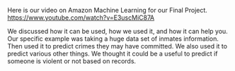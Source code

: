 Here is our video on Amazon Machine Learning for our Final Project.
https://www.youtube.com/watch?v=E3uscMiC87A

We discussed how it can be used, how we used it, and how it can help you.
Our specific example was taking a huge data set of inmates information. Then used it to predict crimes they may have committed. We also used it to predict various other things. We thought it could be a useful to predict if someone is violent or not based on records. 
